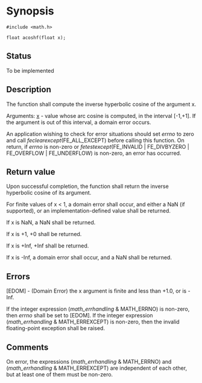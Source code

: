 # Synopsis

`#include <math.h>`

`float acoshf(float x);`

## Status

To be implemented

## Description

The function shall compute the inverse hyperbolic cosine of the argument x.

Arguments:
<u>x</u> - value whose arc cosine is computed, in the interval [-1,+1].
If the argument is out of this interval, a domain error occurs.

An application wishing to check for error situations should set <i>errno</i> to zero and call <i>feclearexcept</i>(FE_ALL_EXCEPT) before calling this function. On return, if <i>errno</i> is non-zero or <i>fetestexcept</i>(FE_INVALID | FE_DIVBYZERO | FE_OVERFLOW | FE_UNDERFLOW) is non-zero, an error has occurred.

## Return value

Upon successful completion, the function shall return the inverse hyperbolic cosine of its argument.

For finite values of x < 1, a domain error shall occur, and either a NaN (if supported), or an implementation-defined value shall be returned.

If x is NaN, a NaN shall be returned.

If x is +1, +0 shall be returned.

If x is +Inf, +Inf shall be returned.

If x is -Inf, a domain error shall occur, and a NaN shall be returned. 

## Errors

[EDOM] - (Domain Error) the x argument is finite and less than +1.0, or is -Inf.

If the integer expression (<i>math_errhandling</i> & MATH_ERRNO) is non-zero, then <i>errno</i> shall be set to [EDOM]. 
If the integer expression (<i>math_errhandling</i> & MATH_ERREXCEPT) is non-zero, then the invalid floating-point exception shall be raised.

## Comments

On error, the expressions (<i>math_errhandling</i> & MATH_ERRNO) and (<i>math_errhandling</i> & MATH_ERREXCEPT) are independent of each other, but at least one of them must be non-zero.
